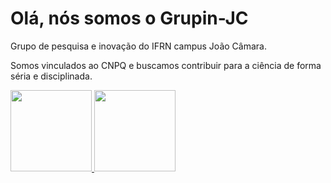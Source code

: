 <h1>Olá, nós somos o Grupin-JC</h1>

<p>
  Grupo de pesquisa e inovação do IFRN campus João Câmara.
</p>

<p>
  Somos vinculados ao CNPQ e buscamos contribuir para a ciência de forma séria e disciplinada.
</p>

<div>
  <a href="https://github.com/Grupin-JC"/>
  <img height="130em" src="https://github-readme-stats.vercel.app/api?username=Grupin-JC&show_icons=true&theme=omni&include_all_commits=true&count_private=true"/>
  <img height="130em" src="https://github-readme-stats.vercel.app/api/top-langs/?username=Grupin-JC&layout=compact&langs_count=7&theme=omni"/>
</div>
